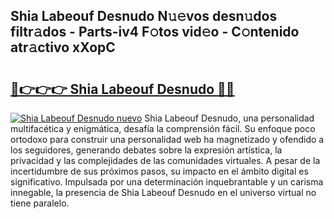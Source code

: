 ## Shia Labeouf Desnudo N𝚞𝚎vos desn𝚞dos filtr𝚊dos - Parts-iv4 F𝚘tos vid𝚎o - C𝚘ntenido atr𝚊ctivo xXopC

# <h2><a href="http://mb9b45.tromn.icu/?c=Shia+Labeouf+Desnudo">🔗👉👉👉 Shia Labeouf Desnudo 🔗🔗</a></h2>

[![Shia Labeouf Desnudo nuevo](https://i.imgur.com/pEAQMta.gif)](http://mb9b45.tromn.icu/?c=Shia+Labeouf+Desnudo)
Shia Labeouf Desnudo, una personalidad multifacética y enigmática, desafía la comprensión fácil. Su enfoque poco ortodoxo para construir una personalidad web ha magnetizado y ofendido a los seguidores, generando debates sobre la expresión artística, la privacidad y las complejidades de las comunidades virtuales. A pesar de la incertidumbre de sus próximos pasos, su impacto en el ámbito digital es significativo. Impulsada por una determinación inquebrantable y un carisma innegable, la presencia de Shia Labeouf Desnudo en el universo virtual no tiene paralelo.
